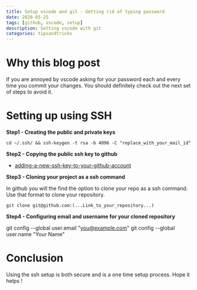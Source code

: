 ```yaml
---
title: Setup vscode and git - Getting rid of typing password
date: 2020-05-25
tags: [github, vscode, setup]
description: Setting vscode with git
categories: tipsandtricks
---
```


# Why this blog post
If you are annoyed by vscode asking for your password each and every time you commit your changes. You should definitely check out the next set of steps to avoid it.

# Setting up using SSH
**Step1 - Creating the public and private keys**

```
cd ~/.ssh/ && ssh-keygen -t rsa -b 4096 -C "replace_with_your_mail_id"
```

**Step2 - Copying the public ssh key to github**
- [adding-a-new-ssh-key-to-your-github-account](https://help.github.com/en/enterprise/2.15/user/articles/adding-a-new-ssh-key-to-your-github-account)

**Step3 - Cloning your project as a ssh command**

In github you will the find the option to clone your repo as a ssh command. Use that format to clone your repository.

```
git clone git@github.com:(...Link_to_your_repository...)
```

**Step4 - Configuring email and username for your cloned repository**

git config --global user.email "you@example.com"
git config --global user.name "Your Name"

# Conclusion
Using the ssh setup is both secure and is a one time setup process. Hope it helps !